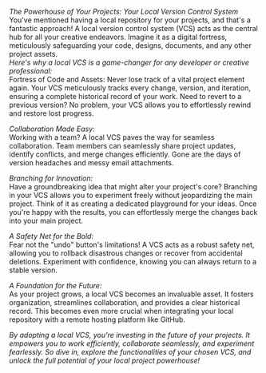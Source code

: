 <i>The Powerhouse of Your Projects: Your Local Version Control System</i>
<br>
You've mentioned having a local repository for your projects, and that's a fantastic approach!  A local version control system (VCS) acts as the central hub for all your creative endeavors.  Imagine it as a digital fortress, meticulously safeguarding your code, designs, documents, and any other project assets.
<br>
<em>Here's why a local VCS is a game-changer for any developer or creative professional:</em>
<br>
Fortress of Code and Assets:  Never lose track of a vital project element again. Your VCS meticulously tracks every change, version, and iteration, ensuring a complete historical record  of your work. Need to revert to a previous version? No problem, your VCS allows you to effortlessly rewind and restore lost progress.

<em>Collaboration Made Easy:</em>
<br>
Working with a team? A local VCS paves the way for seamless collaboration. Team members can seamlessly share project updates, identify conflicts, and merge changes efficiently. Gone are the days of version headaches and messy email attachments.

<em>Branching for Innovation:</em>
<br>
Have a groundbreaking idea that might alter your project's core?  Branching in your VCS allows you to experiment freely without jeopardizing the main project.  Think of it as creating a dedicated playground for your ideas.  Once you're happy with the results, you can effortlessly merge the changes back into your main project.

<em>A Safety Net for the Bold:</em> 
<br>
Fear not the "undo" button's limitations!  A VCS acts as a robust safety net, allowing you to rollback disastrous changes or recover from accidental deletions. Experiment with confidence, knowing you can always return to a stable version.

<em>A Foundation for the Future:</em>
<br>
As your project grows, a local VCS becomes an invaluable asset.  It fosters organization, streamlines collaboration, and provides a clear historical record.  This becomes even more crucial when integrating your local repository with a remote hosting platform like GitHub.

<i>By adopting a local VCS, you're investing in the future of your projects. It empowers you to work efficiently, collaborate seamlessly, and experiment fearlessly.  So dive in, explore the functionalities of your chosen VCS, and unlock the full potential of your local project powerhouse!</i>
